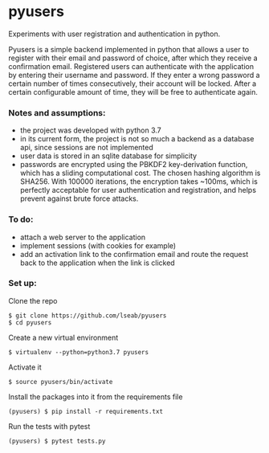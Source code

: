# pyusers
Experiments with user registration and authentication in python.

Pyusers is a simple backend implemented in python that allows a user to register with their email and password of choice, after which they receive a confirmation email. Registered users can authenticate with the application by entering their username and password. If they enter a wrong password a certain number of times consecutively, their account will be locked. After a certain configurable amount of time, they will be free to authenticate again.

### Notes and assumptions:
- the project was developed with python 3.7
- in its current form, the project is not so much a backend as a database api, since sessions are not implemented 
- user data is stored in an sqlite database for simplicity
- passwords are encrypted using the PBKDF2 key-derivation function, which has a sliding computational cost. The chosen hashing algorithm is SHA256. With 100000 iterations, the encryption takes ~100ms, which is perfectly acceptable for user authentication and registration, and helps prevent against brute force attacks. 

### To do:
- attach a web server to the application
- implement sessions (with cookies for example)
- add an activation link to the confirmation email and route the request back to the application when the link is clicked

### Set up:
Clone the repo
```console
$ git clone https://github.com/lseab/pyusers
$ cd pyusers
```
Create a new virtual environment
```console
$ virtualenv --python=python3.7 pyusers
```
Activate it
```console
$ source pyusers/bin/activate
```
Install the packages into it from the requirements file
```console
(pyusers) $ pip install -r requirements.txt
```
Run the tests with pytest
```console
(pyusers) $ pytest tests.py
```
